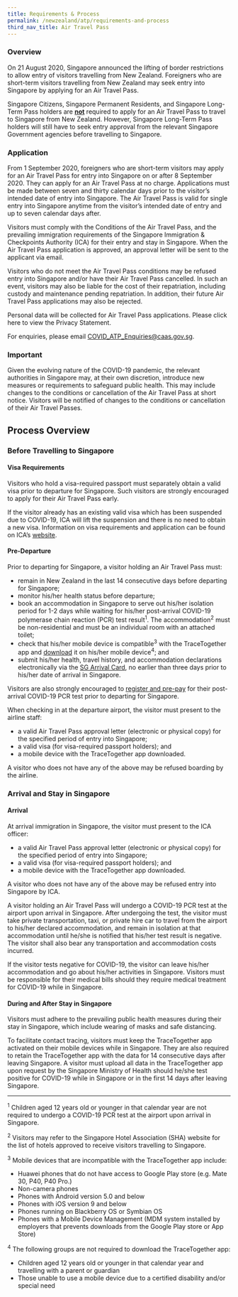 ```yaml
---
title: Requirements & Process
permalink: /newzealand/atp/requirements-and-process
third_nav_title: Air Travel Pass
---
```


### **Overview**

On 21 August 2020, Singapore announced the lifting of border restrictions to allow entry of visitors travelling from New Zealand. Foreigners who are short-term visitors travelling from New Zealand may seek entry into Singapore by applying for an Air Travel Pass.

Singapore Citizens, Singapore Permanent Residents, and Singapore Long-Term Pass holders are <u><b>not</b></u> required to apply for an Air Travel Pass to travel to Singapore from New Zealand. However, Singapore Long-Term Pass holders will still have to seek entry approval from the relevant Singapore Government agencies before travelling to Singapore.

### **Application**

From 1 September 2020, foreigners who are short-term visitors may apply for an Air Travel Pass for entry into Singapore on or after 8 September 2020. They can apply for an Air Travel Pass at no charge. Applications must be made between seven and thirty calendar days prior to the visitor’s intended date of entry into Singapore. The Air Travel Pass is valid for single entry into Singapore anytime from the visitor’s intended date of entry and up to seven calendar days after.

Visitors must comply with the Conditions of the Air Travel Pass, and the prevailing immigration requirements of the Singapore Immigration & Checkpoints Authority (ICA) for their entry and stay in Singapore. When the Air Travel Pass application is approved, an approval letter will be sent to the applicant via email.

Visitors who do not meet the Air Travel Pass conditions may be refused entry into Singapore and/or have their Air Travel Pass cancelled. In such an event, visitors may also be liable for the cost of their repatriation, including custody and maintenance pending repatriation. In addition, their future Air Travel Pass applications may also be rejected.

Personal data will be collected for Air Travel Pass applications. Please click here to view the Privacy Statement.

For enquiries, please email <COVID_ATP_Enquiries@caas.gov.sg>.

### **Important**

Given the evolving nature of the COVID-19 pandemic, the relevant authorities in Singapore may, at their own discretion, introduce new measures or requirements to safeguard public health. This may include changes to the conditions or cancellation of the Air Travel Pass at short notice. Visitors will be notified of changes to the conditions or cancellation of their Air Travel Passes.

## **Process Overview**

### **Before Travelling to Singapore**

#### Visa Requirements

Visitors who hold a visa-required passport must separately obtain a valid visa prior to departure for Singapore. Such visitors are strongly encouraged to apply for their Air Travel Pass early.

If the visitor already has an existing valid visa which has been suspended due to COVID-19, ICA will lift the suspension and there is no need to obtain a new visa. Information on visa requirements and application can be found on ICA’s [website](https://www.ica.gov.sg/visitor/visitor_entryvisa).

#### Pre-Departure

Prior to departing for Singapore, a visitor holding an Air Travel Pass must:
- remain in New Zealand in the last 14 consecutive days before departing for Singapore;
- monitor his/her health status before departure;
- book an accommodation in Singapore to serve out his/her isolation period for 1-2 days while waiting for his/her post-arrival COVID-19 polymerase chain reaction (PCR) test result<sup>1</sup>. The accommodation<sup>2</sup> must be non-residential and must be an individual room with an attached toilet; 
- check that his/her mobile device is compatible<sup>3</sup> with the TraceTogether app and [download](https://tracetogether.gov.sg/) it on his/her mobile device<sup>4</sup>; and 
- submit his/her health, travel history, and accommodation declarations electronically via the [SG Arrival Card](https://eservices.ica.gov.sg/sgarrivalcard), no earlier than three days prior to his/her date of arrival in Singapore.

Visitors are also strongly encouraged to [register and pre-pay](https://safetravel.changiairport.com/#/) for their post-arrival COVID-19 PCR test prior to departing for Singapore.

When checking in at the departure airport, the visitor must present to the airline staff:
- a valid Air Travel Pass approval letter (electronic or physical copy) for the specified period of entry into Singapore;
- a valid visa (for visa-required passport holders); and
- a mobile device with the TraceTogether app downloaded.

A visitor who does not have any of the above may be refused boarding by the airline.

### **Arrival and Stay in Singapore**

#### Arrival

At arrival immigration in Singapore, the visitor must present to the ICA officer:
- a valid Air Travel Pass approval letter (electronic or physical copy) for the specified period of entry into Singapore;
- a valid visa (for visa-required passport holders); and
- a mobile device with the TraceTogether app downloaded.

A visitor who does not have any of the above may be refused entry into Singapore by ICA.

A visitor holding an Air Travel Pass will undergo a COVID-19 PCR test at the airport upon arrival in Singapore. After undergoing the test, the visitor must take private transportation, taxi, or private hire car to travel from the airport to his/her declared accommodation, and remain in isolation at that accommodation until he/she is notified that his/her test result is negative. The visitor shall also bear any transportation and accommodation costs incurred.

If the visitor tests negative for COVID-19, the visitor can leave his/her accommodation and go about his/her activities in Singapore. Visitors must be responsible for their medical bills should they require medical treatment for COVID-19 while in Singapore.

#### During and After Stay in Singapore

Visitors must adhere to the prevailing public health measures during their stay in Singapore, which include wearing of masks and safe distancing.

To facilitate contact tracing, visitors must keep the TraceTogether app activated on their mobile devices while in Singapore. They are also required to retain the TraceTogether app with the data for 14 consecutive days after leaving Singapore. A visitor must upload all data in the TraceTogether app upon request by the Singapore Ministry of Health should he/she test positive for COVID-19 while in Singapore or in the first 14 days after leaving Singapore.

-----

<sup>1</sup> Children aged 12 years old or younger in that calendar year are not required to undergo a COVID-19 PCR test at the airport upon arrival in Singapore.

<sup>2</sup> Visitors may refer to the Singapore Hotel Association (SHA) website for the list of hotels approved to receive visitors travelling to Singapore.

<sup>3</sup> Mobile devices that are incompatible with the TraceTogether app include:
- Huawei phones that do not have access to Google Play store (e.g. Mate 30, P40, P40 Pro.)
- Non-camera phones
- Phones with Android version 5.0 and below
- Phones with iOS version 9 and below
- Phones running on Blackberry OS or Symbian OS
- Phones with a Mobile Device Management (MDM system installed by employers that prevents downloads from the Google Play store or App Store)

<sup>4</sup> The following groups are not required to download the TraceTogether app:
- Children aged 12 years old or younger in that calendar year and travelling with a parent or guardian
- Those unable to use a mobile device due to a certified disability and/or special need
